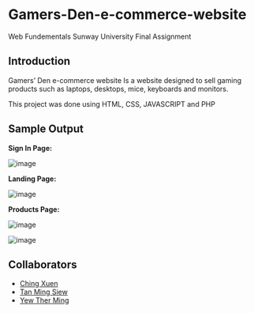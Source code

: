 # Gamers-Den-e-commerce-website 
Web Fundementals Sunway University Final Assignment 


## Introduction
Gamers’ Den e-commerce website Is a website designed to sell gaming products such as laptops, desktops, mice, keyboards and monitors. 

This project was done using HTML, CSS, JAVASCRIPT and PHP


## Sample Output

**Sign In Page:**  


![image](https://user-images.githubusercontent.com/111338450/184821553-88d94710-35fb-455e-b9b1-35657d0e91e3.png)




**Landing Page:**


![image](https://user-images.githubusercontent.com/111338450/184821868-4dc776d9-6a93-4187-af5c-751b5794bfe9.png)




**Products Page:**


![image](https://user-images.githubusercontent.com/111338450/184821489-90c60389-046c-4c76-84e6-af96b0023116.png)


![image](https://user-images.githubusercontent.com/111338450/184822029-76d5d371-2bef-4f25-8ee6-1ea320843fce.png)



## Collaborators
- [Ching Xuen](https://github.com/muchenthusiast)
- [Tan Ming Siew](https://github.com/TmS1108)
- [Yew Ther Ming](https://github.com/ThrMing)


